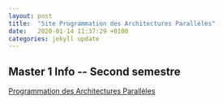 ```yaml
---
layout: post
title:  "Site Programmation des Architectures Parallèles"
date:   2020-01-14 11:37:29 +0100
categories: jekyll update
---
```


## Master 1 Info -- Second semestre


[Programmation des Architectures Parallèles](http://dept-info.labri.fr/ENSEIGNEMENT/pmc/)


